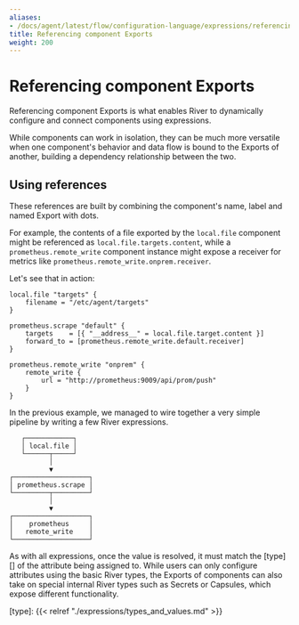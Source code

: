 ```yaml
---
aliases:
- /docs/agent/latest/flow/configuration-language/expressions/referencing-exports
title: Referencing component Exports
weight: 200
---
```


# Referencing component Exports
Referencing component Exports is what enables River to dynamically configure
and connect components using expressions.

While components can work in isolation, they can be much more versatile when
one component's behavior and data flow is bound to the Exports of another,
building a dependency relationship between the two.

## Using references
These references are built by combining the component's name, label and named
Export with dots.

For example, the contents of a file exported by the `local.file` component
might be referenced as `local.file.targets.content`, while a
`prometheus.remote_write` component instance might expose a receiver for
metrics like `prometheus.remote_write.onprem.receiver`.

Let's see that in action:
```river
local.file "targets" {
	filename = "/etc/agent/targets" 
}

prometheus.scrape "default" {
	targets    = [{ "__address__" = local.file.target.content }] 
	forward_to = [prometheus.remote_write.default.receiver]
}

prometheus.remote_write "onprem" {
	remote_write {
		url = "http://prometheus:9009/api/prom/push"
	}
}
```

In the previous example, we managed to wire together a very simple pipeline by
writing a few River expressions.
```
   ┌────────────┐
   │ local.file │
   └──────┬─────┘
          │
          ▼          
┌───────────────────┐
│ prometheus.scrape │
└─────────┬─────────┘
          │
          ▼
┌───────────────────┐
│    prometheus     │
│   remote_write    │
└───────────────────┘
```

As with all expressions, once the value is resolved, it must match the [type][]
of the attribute being assigned to. While users can only configure attributes
using the basic River types, the Exports of components can also take on special
internal River types such as Secrets or Capsules, which expose different
functionality.


[type]: {{< relref "./expressions/types_and_values.md" >}}
